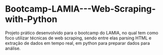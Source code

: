 # Bootcamp-LAMIA---Web-Scraping-with-Python
Projeto prático desenvolvido para o bootcamp do LAMIA, no qual tem como foco utilizar técnicas de web scraping, sendo entre elas parsing HTML e extração de dados em tempo real, em python para preparar dados para análise.
